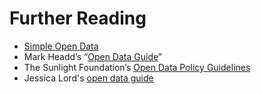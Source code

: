 # Further Reading

* [Simple Open Data](http://simpleopendata.com/)
* Mark Headd’s “[Open Data Guide](http://opendata.guide/)”
* The Sunlight Foundation’s [Open Data Policy Guidelines](http://sunlightfoundation.com/opendataguidelines/)
* Jessica Lord's [open data guide](http://jlord.us/open-data-guide/)

